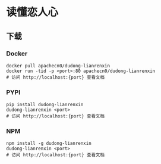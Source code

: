 # 读懂恋人心

## 下载

### Docker

```
docker pull apachecn0/dudong-lianrenxin
docker run -tid -p <port>:80 apachecn0/dudong-lianrenxin
# 访问 http://localhost:{port} 查看文档
```

### PYPI

```
pip install dudong-lianrenxin
dudong-lianrenxin <port>
# 访问 http://localhost:{port} 查看文档
```

### NPM

```
npm install -g dudong-lianrenxin
dudong-lianrenxin <port>
# 访问 http://localhost:{port} 查看文档
```